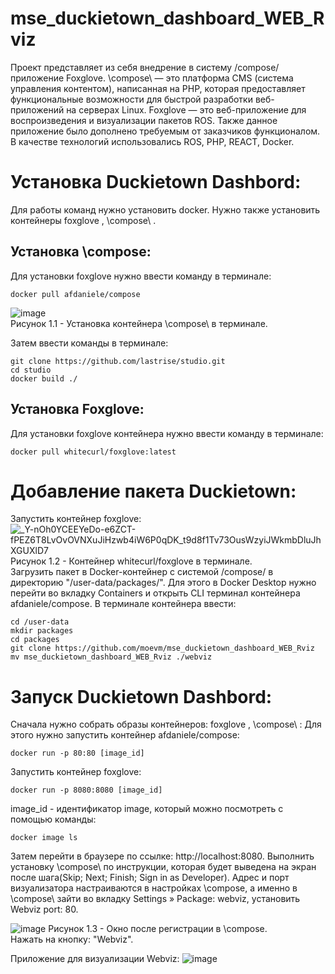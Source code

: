 # mse_duckietown_dashboard_WEB_Rviz

Проект представляет из себя внедрение в систему /compose/ приложение Foxglove. 
\compose\ — это платформа CMS (система управления контентом), написанная на PHP, которая предоставляет функциональные возможности для быстрой разработки веб-приложений на серверах Linux. 
Foxglove — это веб-приложение для воспроизведения и визуализации пакетов ROS. Также данное приложение было дополнено требуемым от заказчиков функционалом.  
В качестве технологий использовались ROS, PHP, REACT, Docker.


# Установка Duckietown Dashbord:
Для работы команд нужно установить docker.
Нужно также установить контейнеры foxglove , \compose\ .

## Установка \compose\:
Для установки foxglove нужно ввести команду в терминале:
<pre><code>docker pull afdaniele/compose</code></pre>
![image](https://user-images.githubusercontent.com/54946557/161268701-40236ee6-8c53-41de-800a-aa28b3f1ba03.png)  
Рисунок 1.1 - Установка контейнера \compose\ в терминале.

Затем ввести команды в терминале:
<pre><code>git clone https://github.com/lastrise/studio.git
cd studio
docker build ./</code></pre>

## Установка Foxglove:
Для установки foxglove контейнера нужно ввести команду в терминале:
<pre><code>docker pull whitecurl/foxglove:latest</code></pre>

# Добавление пакета Duckietown:
Запустить контейнер foxglove:
![_Y-nOh0YCEEYeDo-e6ZCT-fPEZ6T8LvOvOVNXuJiHzwb4iW6P0qDK_t9d8f1Tv73OusWzyiJWkmbDluJhXGUXlD7](https://user-images.githubusercontent.com/54913485/171691763-7c0f9c1f-53e3-41a2-b835-abd8162efb68.jpg)  
Рисунок 1.2 - Контейнер whitecurl/foxglove в терминале.  
Загрузить пакет в Docker-контейнер с системой /compose/ в директорию "/user-data/packages/". Для этого в Docker Desktop нужно перейти во вкладку Containers и открыть CLI терминал контейнера afdaniele/compose. В терминале контейнера ввести:
<pre><code>cd /user-data
mkdir packages
cd packages
git clone https://github.com/moevm/mse_duckietown_dashboard_WEB_Rviz
mv mse_duckietown_dashboard_WEB_Rviz ./webviz </code></pre>

# Запуск Duckietown Dashbord:
Сначала нужно собрать образы контейнеров: foxglove , \compose\ :
Для этого нужно запустить контейнер afdaniele/compose:
<pre><code>docker run -p 80:80 [image_id]</code></pre>
Запустить контейнер foxglove:
<pre><code>docker run -p 8080:8080 [image_id]</code></pre>
image_id - идентификатор image, который можно посмотреть с помощью команды:
<pre><code>docker image ls</code></pre>

Затем перейти в браузере по ссылке: http://localhost:8080. Выполнить установку \compose\ по инструкции, которая будет выведена на экран после шага(Skip; Next; Finish; Sign in as Developer). Адрес и порт визуализатора настраиваются в настройках \compose\, а именно в \compose\ зайти во вкладку Settings » Package: webviz, установить Webviz port: 80.

![image](https://user-images.githubusercontent.com/54946557/167693601-94850600-012a-4423-850a-7e3f7b240ca1.png)
Рисунок 1.3 - Окно после регистрации в \compose\.  
Нажать на кнопку: "Webviz".

Приложение для визуализации Webviz:
![image](https://user-images.githubusercontent.com/54946557/167317709-908c0edc-bd11-4082-a423-2c75023395bc.png)
